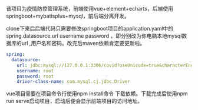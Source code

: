 该项目为疫情防控管理系统，前端使用vue+element+echarts，后端使用springboot+mybatisplus+mysql，前后端分离开发。

clone下来后后端代码只需要修改springboot项目的application.yaml中的spring.datasource.url username password 。即分别改为你电脑本地mysql数据库的url ,用户名和密码。改完后maven依赖肯定要更新啦。

```yaml
spring:
  datasource:
    url: jdbc:mysql://127.0.0.1:3306/covid?useUnicode=true&characterEncoding=UTF-8&serverTimezone=Asia/Shanghai
    username: root
    password: root
    driver-class-name: com.mysql.cj.jdbc.Driver
```

vue项目需要在项目命令行使用npm install命令 下载依赖。下载完成后使用npm run serve启动项目，启动后便会显示前端项目的访问地址。
